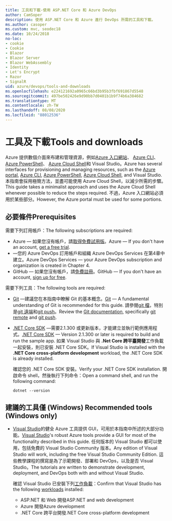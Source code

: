 ```yaml
---
title: 工具和下載-使用 ASP.NET Core 和 Azure DevOps
author: CamSoper
description: 使用 ASP.NET Core 和 Azure 進行 DevOps 所需的工具和下載。
ms.author: casoper
ms.custom: mvc, seodec18
ms.date: 10/24/2018
no-loc:
- cookie
- Cookie
- Blazor
- Blazor Server
- Blazor WebAssembly
- Identity
- Let's Encrypt
- Razor
- SignalR
uid: azure/devops/tools-and-downloads
ms.openlocfilehash: e224121692a0965c66bd3b95b3fbf691867d5548
ms.sourcegitcommit: 497be502426e9d90bb7d0401b1b9f74b6a384682
ms.translationtype: MT
ms.contentlocale: zh-TW
ms.lasthandoff: 08/08/2020
ms.locfileid: "88012536"
---
```

# <a name="tools-and-downloads"></a><span data-ttu-id="469ae-103">工具及下載</span><span class="sxs-lookup"><span data-stu-id="469ae-103">Tools and downloads</span></span>

<span data-ttu-id="469ae-104">Azure 提供數個介面來布建和管理資源，例如[Azure 入口網站](https://portal.azure.com)、 [Azure CLI](/cli/azure/)、 [Azure PowerShell](/powershell/azure/overview)、 [Azure Cloud Shell](https://shell.azure.com/bash)和 Visual Studio。</span><span class="sxs-lookup"><span data-stu-id="469ae-104">Azure has several interfaces for provisioning and managing resources, such as the [Azure portal](https://portal.azure.com), [Azure CLI](/cli/azure/), [Azure PowerShell](/powershell/azure/overview), [Azure Cloud Shell](https://shell.azure.com/bash), and Visual Studio.</span></span> <span data-ttu-id="469ae-105">本指南會採用極簡方法，並盡可能使用 Azure Cloud Shell，以減少所需的步驟。</span><span class="sxs-lookup"><span data-stu-id="469ae-105">This guide takes a minimalist approach and uses the Azure Cloud Shell whenever possible to reduce the steps required.</span></span> <span data-ttu-id="469ae-106">不過，Azure 入口網站必須用於某些部分。</span><span class="sxs-lookup"><span data-stu-id="469ae-106">However, the Azure portal must be used for some portions.</span></span>

## <a name="prerequisites"></a><span data-ttu-id="469ae-107">必要條件</span><span class="sxs-lookup"><span data-stu-id="469ae-107">Prerequisites</span></span>

<span data-ttu-id="469ae-108">需要下列訂用帳戶：</span><span class="sxs-lookup"><span data-stu-id="469ae-108">The following subscriptions are required:</span></span>

* <span data-ttu-id="469ae-109">Azure &mdash; 如果您沒有帳戶，請[取得免費試用版](https://azure.microsoft.com/free/dotnet/)。</span><span class="sxs-lookup"><span data-stu-id="469ae-109">Azure &mdash; If you don't have an account, [get a free trial](https://azure.microsoft.com/free/dotnet/).</span></span>
* <span data-ttu-id="469ae-110">&mdash;您的 Azure DevOps 訂用帳戶和組織 Azure DevOps Services 在第4章中建立。</span><span class="sxs-lookup"><span data-stu-id="469ae-110">Azure DevOps Services &mdash; your Azure DevOps subscription and organization is created in Chapter 4.</span></span>
* <span data-ttu-id="469ae-111">GitHub &mdash; 如果您沒有帳戶，請[免費註冊](https://github.com/join)。</span><span class="sxs-lookup"><span data-stu-id="469ae-111">GitHub &mdash; If you don't have an account, [sign up for free](https://github.com/join).</span></span>

<span data-ttu-id="469ae-112">需要下列工具：</span><span class="sxs-lookup"><span data-stu-id="469ae-112">The following tools are required:</span></span>

* <span data-ttu-id="469ae-113">[Git](https://git-scm.com/downloads) &mdash;建議您在本指南中瞭解 Git 的基本概念。</span><span class="sxs-lookup"><span data-stu-id="469ae-113">[Git](https://git-scm.com/downloads) &mdash; A fundamental understanding of Git is recommended for this guide.</span></span> <span data-ttu-id="469ae-114">請參閱[git 檔](https://git-scm.com/doc)，特別是[git 遠端](https://git-scm.com/docs/git-remote)和[git push](https://git-scm.com/docs/git-push)。</span><span class="sxs-lookup"><span data-stu-id="469ae-114">Review the [Git documentation](https://git-scm.com/doc), specifically [git remote](https://git-scm.com/docs/git-remote) and [git push](https://git-scm.com/docs/git-push).</span></span>
* <span data-ttu-id="469ae-115">[.NET Core SDK](https://dotnet.microsoft.com/download/) &mdash;需要2.1.300 或更新版本，才能建立並執行範例應用程式。</span><span class="sxs-lookup"><span data-stu-id="469ae-115">[.NET Core SDK](https://dotnet.microsoft.com/download/) &mdash; Version 2.1.300 or later is required to build and run the sample app.</span></span> <span data-ttu-id="469ae-116">如果 Visual Studio 與 **.Net Core 跨平臺開發**工作負載一起安裝，則已安裝 .NET Core SDK。</span><span class="sxs-lookup"><span data-stu-id="469ae-116">If Visual Studio is installed with the **.NET Core cross-platform development** workload, the .NET Core SDK is already installed.</span></span>

    <span data-ttu-id="469ae-117">確認您的 .NET Core SDK 安裝。</span><span class="sxs-lookup"><span data-stu-id="469ae-117">Verify your .NET Core SDK installation.</span></span> <span data-ttu-id="469ae-118">開啟命令 shell，然後執行下列命令：</span><span class="sxs-lookup"><span data-stu-id="469ae-118">Open a command shell, and run the following command:</span></span>

    ```dotnetcli
    dotnet --version
    ```

## <a name="recommended-tools-windows-only"></a><span data-ttu-id="469ae-119">建議的工具僅 (Windows) </span><span class="sxs-lookup"><span data-stu-id="469ae-119">Recommended tools (Windows only)</span></span>

* <span data-ttu-id="469ae-120">[Visual Studio](https://visualstudio.microsoft.com)的健全 Azure 工具提供 GUI，可用於本指南中所述的大部分功能。</span><span class="sxs-lookup"><span data-stu-id="469ae-120">[Visual Studio](https://visualstudio.microsoft.com)'s robust Azure tools provide a GUI for most of the functionality described in this guide.</span></span> <span data-ttu-id="469ae-121">任何版本的 Visual Studio 都可以使用，包括免費的 Visual Studio Community 版本。</span><span class="sxs-lookup"><span data-stu-id="469ae-121">Any edition of Visual Studio will work, including the free Visual Studio Community Edition.</span></span> <span data-ttu-id="469ae-122">這些教學課程的撰寫是為了示範開發、部署和 DevOps，以及是否 Visual Studio。</span><span class="sxs-lookup"><span data-stu-id="469ae-122">The tutorials are written to demonstrate development, deployment, and DevOps both with and without Visual Studio.</span></span>

  <span data-ttu-id="469ae-123">確認 Visual Studio 已安裝下列[工作負載](/visualstudio/install/modify-visual-studio)：</span><span class="sxs-lookup"><span data-stu-id="469ae-123">Confirm that Visual Studio has the following [workloads](/visualstudio/install/modify-visual-studio) installed:</span></span>

  * <span data-ttu-id="469ae-124">ASP.NET 和 Web 開發</span><span class="sxs-lookup"><span data-stu-id="469ae-124">ASP.NET and web development</span></span>
  * <span data-ttu-id="469ae-125">Azure 開發</span><span class="sxs-lookup"><span data-stu-id="469ae-125">Azure development</span></span>
  * <span data-ttu-id="469ae-126">.NET Core 跨平台開發</span><span class="sxs-lookup"><span data-stu-id="469ae-126">.NET Core cross-platform development</span></span>
